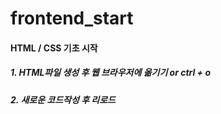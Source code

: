 # frontend_start

#### HTML / CSS 기초 시작
##### 1. HTML파일 생성 후 웹 브라우저에 옮기기 or ctrl + o
##### 2. 새로운 코드작성 후 리로드
